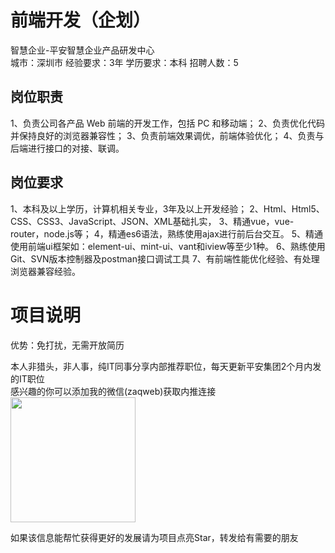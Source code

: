 # 前端开发（企划）
智慧企业-平安智慧企业产品研发中心  
城市：深圳市 经验要求：3年 学历要求：本科  招聘人数：5

## 岗位职责
1、负责公司各产品 Web 前端的开发工作，包括 PC 和移动端；
 2、负责优化代码并保持良好的浏览器兼容性；
 3、负责前端效果调优，前端体验优化；
 4、负责与后端进行接口的对接、联调。

## 岗位要求
1、本科及以上学历，计算机相关专业，3年及以上开发经验；
 2、Html、Html5、CSS、CSS3、JavaScript、JSON、XML基础扎实，
 3、精通vue，vue-router，node.js等；
 4，精通es6语法，熟练使用ajax进行前后台交互。
 5、精通使用前端ui框架如：element-ui、mint-ui、vant和iview等至少1种。
 6、熟练使用Git、SVN版本控制器及postman接口调试工具
 7、有前端性能优化经验、有处理浏览器兼容经验。

# 项目说明

优势：免打扰，无需开放简历

本人非猎头，非人事，纯IT同事分享内部推荐职位，每天更新平安集团2个月内发的IT职位  
感兴趣的你可以添加我的微信(zaqweb)获取内推连接  
<img src="https://github.com/zaqweb/PA-IT-JOBS/blob/master/WechatICode.jpeg"  height="200" width="200">

如果该信息能帮忙获得更好的发展请为项目点亮Star，转发给有需要的朋友




